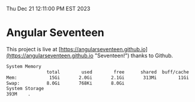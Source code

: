 Thu Dec 21 12:11:00 PM EST 2023

# Angular Seventeen


This project is live at [https://angularseventeen.github.io](https://angularseventeen.github.io "Seventeen!") thanks to Github.

```bash
System Memory
               total        used        free      shared  buff/cache   available
Mem:            15Gi       2.0Gi       2.1Gi       313Mi        11Gi        13Gi
Swap:          8.0Gi       768Ki       8.0Gi
System Storage
393M	.
